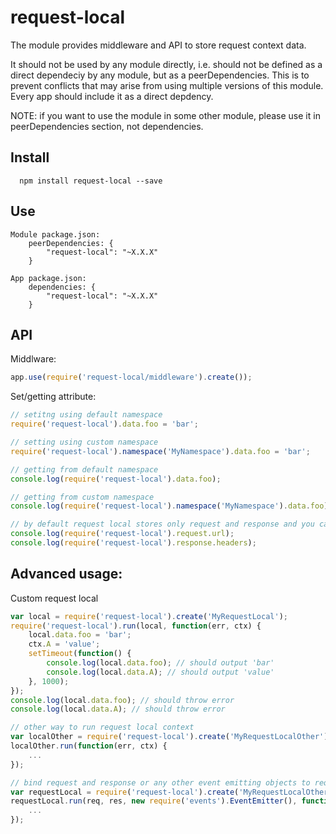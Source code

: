 request-local
=====
The module provides middleware and API to store request context data.

It should not be used by any module directly, i.e. should not be defined as a direct dependeciy by any module, but as a peerDependencies. This is to prevent conflicts that may arise from using multiple versions of this module.
Every app should include it as a direct depdency.

NOTE: if you want to use the module in some other module, please use it in peerDependencies section, not dependencies.

## Install

```
  npm install request-local --save
```
## Use
```
Module package.json:
    peerDependencies: {
    	"request-local": "~X.X.X"
	}

App package.json:
    dependencies: {
    	"request-local": "~X.X.X"
	}
```

## API

Middlware:
```javascript
app.use(require('request-local/middleware').create());
```

Set/getting attribute:
```javascript
// setitng using default namespace
require('request-local').data.foo = 'bar';

// setting using custom namespace
require('request-local').namespace('MyNamespace').data.foo = 'bar';

// getting from default namespace
console.log(require('request-local').data.foo);

// getting from custom namespace
console.log(require('request-local').namespace('MyNamespace').data.foo);

// by default request local stores only request and response and you can access it this way
console.log(require('request-local').request.url);
console.log(require('request-local').response.headers);
```

## Advanced usage:
Custom request local
```javascript
var local = require('request-local').create('MyRequestLocal');
require('request-local').run(local, function(err, ctx) {
	local.data.foo = 'bar';
	ctx.A = 'value';
	setTimeout(function() {
		console.log(local.data.foo); // should output 'bar'
		console.log(local.data.A); // should output 'value'
	}, 1000);
});
console.log(local.data.foo); // should throw error
console.log(local.data.A); // should throw error

// other way to run request local context
var localOther = require('request-local').create('MyRequestLocalOther');
localOther.run(function(err, ctx) {
	...
});

// bind request and response or any other event emitting objects to request local context
var requestLocal = require('request-local').create('MyRequestLocalOther');
requestLocal.run(req, res, new require('events').EventEmitter(), function(err, ctx) {
	...
});
```
